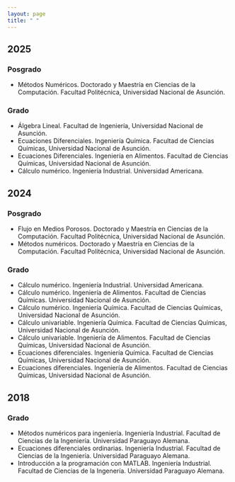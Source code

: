 ```yaml
---
layout: page
title: " "
---
```


## 2025

### Posgrado

- Métodos Numéricos. Doctorado y Maestría en Ciencias de la Computación. Facultad Politécnica, Universidad Nacional de Asunción.

### Grado

- Álgebra Lineal. Facultad de Ingeniería, Universidad Nacional de Asunción.
- Ecuaciones Diferenciales. Ingeniería Química. Facultad de Ciencias Químicas, Universidad Nacional de Asunción.
- Ecuaciones Diferenciales. Ingeniería en Alimentos. Facultad de Ciencias Químicas, Universidad Nacional de Asunción.
- Cálculo numérico. Ingeniería Industrial. Universidad Americana.

## 2024

### Posgrado

- Flujo en Medios Porosos. Doctorado y Maestría en Ciencias de la Computación. Facultad Politécnica, Universidad Nacional de Asunción.
- Métodos numéricos. Doctorado y Maestría en Ciencias de la Computación. Facultad Politécnica, Universidad Nacional de Asunción.

### Grado

- Cálculo numérico. Ingeniería Industrial. Universidad Americana.
- Cálculo numérico. Ingeniería de Alimentos. Facultad de Ciencias Químicas. Universidad Nacional de Asunción.
- Cálculo numérico. Ingeniería Química. Facultad de Ciencias Químicas, Universidad Nacional de Asunción.
- Cálculo univariable. Ingeniería Química. Facultad de Ciencias Químicas, Universidad Nacional de Asunción.
- Cálculo univariable. Ingeniería de Alimentos. Facultad de Ciencias Químicas, Universidad Nacional de Asunción.
- Ecuaciones diferenciales. Ingeniería Química. Facultad de Ciencias Químicas, Universidad Nacional de Asunción.
- Ecuaciones diferenciales. Ingeniería de Alimentos. Facultad de Ciencias Químicas, Universidad Nacional de Asunción.


## 2018

### Grado

- Métodos numéricos para ingeniería. Ingeniería Industrial. Facultad de Ciencias de la Ingeniería. Universidad Paraguayo Alemana.
- Ecuaciones diferenciales ordinarias. Ingeniería Industrial. Facultad de Ciencias de la Ingeniería. Universidad Paraguayo Alemana.
- Introducción a la programación con MATLAB. Ingeniería Industrial. Facultad de Ciencias de la Ingenería. Universidad Paraguayo Alemana.

